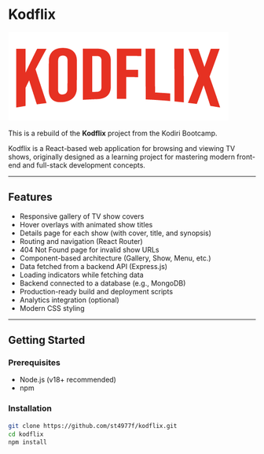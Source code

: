 # Kodflix

![Kodflix Screenshot](public/kodflix.png)

This is a rebuild of the **Kodflix** project from the Kodiri Bootcamp.

Kodflix is a React-based web application for browsing and viewing TV shows, originally designed as a learning project for mastering modern front-end and full-stack development concepts.

---

## Features

- Responsive gallery of TV show covers
- Hover overlays with animated show titles
- Details page for each show (with cover, title, and synopsis)
- Routing and navigation (React Router)
- 404 Not Found page for invalid show URLs
- Component-based architecture (Gallery, Show, Menu, etc.)
- Data fetched from a backend API (Express.js)
- Loading indicators while fetching data
- Backend connected to a database (e.g., MongoDB)
- Production-ready build and deployment scripts
- Analytics integration (optional)
- Modern CSS styling

---

## Getting Started

### Prerequisites

- Node.js (v18+ recommended)
- npm

### Installation

```sh
git clone https://github.com/st4977f/kodflix.git
cd kodflix
npm install
```